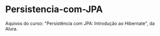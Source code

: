 # Persistencia-com-JPA
Aquivos do curso: "Persistência com JPA: Introdução ao Hibernate", da Alura.
